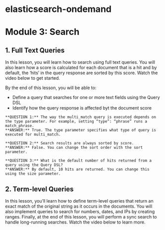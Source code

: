 # elasticsearch-ondemand

# Module 3: Search

## 1. Full Text Queries

In this lesson, you will learn how to search using full text queries. You will also learn how a score is calculated for each document that is a hit and by default, the ‘hits’ in the query response are sorted by this score. Watch the video below to get started.

By the end of this lesson, you will be able to:

- Define a query that searches for one or more text fields using the Query DSL
- Identify how the query response is affected byt the document score

```
**QUESTION 1:** The way the multi_match query is executed depends on the type parameter. For example, setting “type”: “phrase” runs a match_phrase.
**ANSWER:** True. The type parameter specifies what type of query is executed for multi_match.

**QUESTION 2:** Search results are always sorted by score.
**ANSWER:** False. You can change the sort order with the sort parameter.

**QUESTION 3:** What is the default number of hits returned from a query using the Query DSL?
**ANSWER:** By default, 10 hits are returned. You can change this using the size parameter.
```

## 2. Term-level Queries

In this lesson, you’ll learn how to define term-level queries that return an exact match of the original string as it occurs in the documents. You will also implement queries to search for numbers, dates, and IPs by creating ranges. Finally, at the end of this lesson, you will perform a sync search to handle long-running searches. Watch the video below to learn more.


